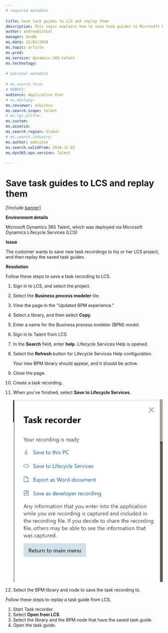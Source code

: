 ```yaml
---
# required metadata

title: Save task guides to LCS and replay them
description: This topic explains how to save task guides to Microsoft Dynamics Lifecycle Services (LCS) and then replay them.
author: andreabichsel
manager: AnnBe
ms.date: 11/02/2018
ms.topic: article
ms.prod: 
ms.service: dynamics-365-talent
ms.technology: 

# optional metadata

# ms.search.form: 
# ROBOTS: 
audience: Application User
# ms.devlang: 
ms.reviewer: anbichse
ms.search.scope: Talent
# ms.tgt_pltfrm: 
ms.custom: 
ms.assetid: 
ms.search.region: Global
# ms.search.industry: 
ms.author: anbichse
ms.search.validFrom: 2018-11-02
ms.dyn365.ops.version: Talent

---
```


# Save task guides to LCS and replay them

[!include [banner](includes/banner.md)]

**Environment details** 

Microsoft Dynamics 365 Talent, which was deployed via Microsoft Dynamics Lifecycle Services (LCS)

**Issue**

The customer wants to save new task recordings to his or her LCS project, and then replay the saved task guides.

**Resolution**

Follow these steps to save a task recording to LCS.

1. Sign in to LCS, and select the project.
2. Select the **Business process modeler** tile.
3. View the page in the "Updated BPM experience."
4. Select a library, and then select **Copy**.
5. Enter a name for the Business process modeler (BPM) model.
6. Sign in to Talent from LCS.
7. In the **Search** field, enter **help**. Lifecycle Services Help is opened.
8. Select the **Refresh** button for Lifecycle Services Help configuration.

    Your new BPM library should appear, and it should be active.

9. Close the page.
10. Create a task recording.
11. When you've finished, select **Save to Lifecycle Services**.

    ![Save to Lifecycle Services](media/task-guides.png)

12. Select the BPM library and node to save the task recording to.

Follow these steps to replay a task guide from LCS.

1. Start Task recorder.
2. Select **Open from LCS**.
3. Select the library and the BPM node that have the saved task guide.
4. Open the task guide.
